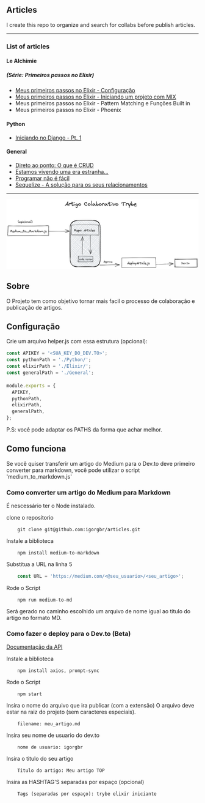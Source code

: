 ## Articles

I create this repo to organize and search for collabs before publish articles.

---

### List of articles

#### Le Alchimie

##### (Série: Primeiros passos no Elixir)

- [Meus primeiros passos no Elixir - Configuração](https://github.com/igorgbr/articles/blob/main/Elixir/PrimeirosPassos/configuracao.md)
- [Meus primeiros passos no Elixir - Iniciando um projeto com MIX](https://github.com/igorgbr/articles/blob/main/Elixir/PrimeirosPassos/conceitos_iniciais.md)
- Meus primeiros passos no Elixir - Pattern Matching e Funções Built in
- Meus primeiros passos no Elixir - Phoenix

#### Python

- [Iniciando no Django - Pt. 1](https://github.com/igorgbr/articles/blob/main/Python/Iniciando_uma_aplica%C3%A7%C3%A3o_com_Django_Framework.md)

#### General
- [Direto ao ponto: O que é CRUD](https://github.com/igorgbr/articles/blob/main/General/Direto_ao_ponto:_O_que_%C3%A9_CRUD%3F.md)
- [Estamos vivendo uma era estranha...](https://github.com/igorgbr/articles/blob/main/General/Estamos_vivendo_uma_era_estranha%E2%80%A6.md)
- [Programar não é fácil](https://github.com/igorgbr/articles/blob/main/General/Programar_n%C3%A3o_%C3%A9_f%C3%A1cil!.md)
- [Sequelize - A solução para os seus relacionamentos](https://github.com/igorgbr/articles/blob/main/General/Sequelize_%E2%80%94_A_solu%C3%A7%C3%A3o_para_seus_relacionamentos!.md)

---
![estrutura](estrutura.png)

## Sobre
O Projeto tem como objetivo tornar mais facil o processo de colaboração e publicação de artigos.

## Configuração

Crie um arquivo helper.js com essa estrutura (opcional):

```javascript
const APIKEY = '<SUA_KEY_DO_DEV.TO>';
const pythonPath = './Python/';
const elixirPath = './Elixir/';
const generalPath = './General';

module.exports = {
  APIKEY,
  pythonPath,
  elixirPath,
  generalPath,
};
```

P.S: você pode adaptar os PATHS da forma que achar melhor.

## Como funciona
Se você quiser transferir um artigo do Medium para o Dev.to deve primeiro converter para markdown, você pode utilizar o script 'medium_to_markdown.js'

### Como converter um artigo do Medium para Markdown

É nescessário ter o Node instalado.

clone o repositorio
```Shell
    git clone git@github.com:igorgbr/articles.git
```

Instale a biblioteca
```Shell
    npm install medium-to-markdown
```

Substitua a URL na linha 5
```javascript
    const URL = 'https://medium.com/<@seu_usuario>/<seu_artigo>';
```

Rode o Script
```Shell
    npm run medium-to-md
```

Será gerado no caminho escolhido um arquivo de nome igual ao titulo do artigo no formato MD.


### Como fazer o deploy para o Dev.to (Beta)
[Documentação da API](https://developers.forem.com/api/#section/Authentication)

Instale a biblioteca
```Shell
    npm install axios, prompt-sync 
```
Rode o Script
```Shell
    npm start
```

Insira o nome do arquivo que ira publicar (com a extensão)
O arquivo deve estar na raiz do projeto (sem caracteres especiais).
```Shell
    filename: meu_artigo.md
```

Insira seu nome de usuario do dev.to
```Shell
    nome de usuario: igorgbr
```

Insira o titulo do seu artigo
```Shell
    Titulo do artigo: Meu artigo TOP
```

Insira as HASHTAG'S separadas por espaço (opcional)
```Shell
    Tags (separadas por espaço): trybe elixir iniciante
```
